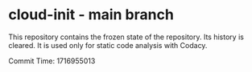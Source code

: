 # cloud-init - main branch

This repository contains the frozen state of the repository.
Its history is cleared. It is used only for static code
analysis with Codacy.

Commit Time: 1716955013
